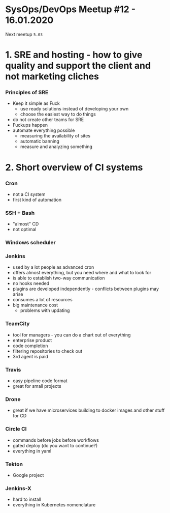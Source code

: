 # SysOps/DevOps Meetup #12 - 16.01.2020
Next meetup `5.03`

# 1. SRE and hosting - how to give quality and support the client and not marketing cliches

### Principles of SRE
- Keep it simple as Fuck 
    - use ready solutions instead of developing your own
    - choose the easiest way to do things
- do not create other teams for SRE
- Fuckups happen
- automate everything possible
    - measuring the availability of sites
    - automatic banning
    - measure and analyzing something

# 2. Short overview of CI systems
### Cron
- not a CI system
- first kind of automation

### SSH + Bash
- "almost" CD
- not optimal

### Windows scheduler

### Jenkins
- used by a lot people as advanced cron
- offers almost everything, but you need where and what to look for
- is able to establish two-way communication
- no hooks needed
- plugins are developed independently - conflicts between plugins may arise
- consumes a lot of resources
- big maintenance cost
    - problems with updating

### TeamCity
- tool for managers - you can do a chart out of everything
- enterprise product
- code completion
- filtering repositories to check out
- 3rd agent is paid

### Travis
- easy pipeline code format
- great for small projects

### Drone
- great if we have microservices building to docker images and other stuff for CD

### Circle CI
- commands before jobs before workflows
- gated deploy (do you want to continue?)
- everything in yaml

### Tekton
- Google project

### Jenkins-X
- hard to install
- everything in Kubernetes nomenclature